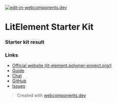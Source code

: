 [![edit-in-webcomponents.dev](https://webcomponents.dev/assets/ext/edit_in_wcd.svg)](https://webcomponents.dev/edit/lL50hczqr2cwKepxxt4u)
# LitElement Starter Kit

### Starter kit result

<wcd-show showcode>
  <custom-element name="test"></custom-element>
</wcd-show>

### Links

- [Official website (lit-element.polymer-project.org/)](https://lit-element.polymer-project.org/)
- [Guide](https://lit-element.polymer-project.org/guide)
- [Chat](https://join.slack.com/t/polymer/shared_invite/enQtNTAzNzg3NjU4ODM4LTkzZGVlOGIxMmNiMjMzZDM1YzYyMzdiYTk0YjQyOWZhZTMwN2RlNjM5ZDFmZjMxZWRjMWViMDA1MjNiYWFhZWM)
- [GitHub](https://github.com/Polymer/lit-element)
- [Issues](https://github.com/Polymer/lit-element/issues)

> Created with [webcomponents.dev](https://webcomponents.dev)
